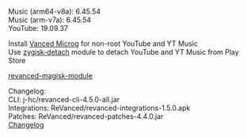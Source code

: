 Music (arm64-v8a): 6.45.54  
Music (arm-v7a): 6.45.54  
YouTube: 19.09.37  

Install [Vanced Microg](https://github.com/TeamVanced/VancedMicroG/releases) for non-root YouTube and YT Music  
Use [zygisk-detach](https://github.com/j-hc/zygisk-detach) module to detach YouTube and YT Music from Play Store  

[revanced-magisk-module](https://github.com/j-hc/revanced-magisk-module)  

Changelog:  
CLI: j-hc/revanced-cli-4.5.0-all.jar  
Integrations: ReVanced/revanced-integrations-1.5.0.apk  
Patches: ReVanced/revanced-patches-4.4.0.jar  
[Changelog](https://github.com/ReVanced/revanced-patches/releases/tag/v4.4.0)  
